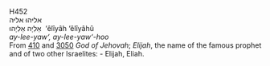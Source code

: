 <body>
  <p>H452<br>  אליּהוּ    אליּה  <br> אֵלִיָה  אֵלִיָהוּ  ‎  ‘êlı̂yâh  ‘êlı̂yâhû  <br><i>ay-lee-yaw‘,</i> <i>ay-lee-yaw‘-hoo </i><br>From <a href="h0410.htm">410</a> and <a href="h3050.htm">3050</a>  <i>God</i> <i>of</i> <i>Jehovah</i>; <i>Elijah</i>, the name of the famous prophet and of two other Israelites: - Elijah, Eliah.<br></p>
 </body>
